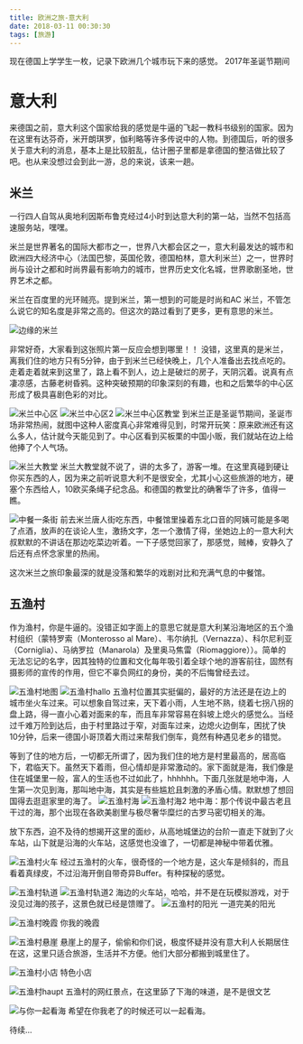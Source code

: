 ```yaml
---
title: 欧洲之旅-意大利
date: 2018-03-11 00:30:30
tags: [旅游]
---
```


现在德国上学学生一枚，记录下欧洲几个城市玩下来的感觉。
2017年圣诞节期间

# 意大利

来德国之前，意大利这个国家给我的感觉是牛逼的飞起一教科书级别的国家。因为在这里有达芬奇，米开朗琪罗，伽利略等许多传说中的人物。到德国后，听的很多关于意大利的消息，基本上是比较脏乱，估计圈子里都是拿德国的整洁做比较了吧。也从来没想过会到此一游，总的来说，该来一趟。


## 米兰
一行四人自驾从奥地利因斯布鲁克经过4小时到达意大利的第一站，当然不包括高速服务站，嘿嘿。

米兰是世界著名的国际大都市之一，世界八大都会区之一，意大利最发达的城市和欧洲四大经济中心（法国巴黎，英国伦敦，德国柏林，意大利米兰）之一，世界时尚与设计之都和时尚界最有影响力的城市，世界历史文化名城，世界歌剧圣地，世界艺术之都。

米兰在百度里的光环贼亮。提到米兰，第一想到的可能是时尚和AC 米兰，不管怎么说它的知名度是非常之高的。但这次的路过看到了更多，更有意思的米兰。

![边缘的米兰](http://7xonju.com1.z0.glb.clouddn.com/image/travel/%E8%BE%B9%E7%BC%98%E7%9A%84%E7%B1%B3%E5%85%B0.JPG)

非常好奇，大家看到这张照片第一反应会想到哪里！！ 没错，这里真的是米兰，离我们住的地方只有5分钟，由于到米兰已经快晚上，几个人准备出去找点吃的。走着走着就来到这里了，路上看不到人，边上是破烂的房子，天阴沉着。说真有点凄凉感，古藤老树昏鸦。这种突破预期的印象深刻的有趣，也和之后繁华的中心区形成了极具喜剧色彩的对比。

![米兰中心区](http://7xonju.com1.z0.glb.clouddn.com/image/travel/%E7%B1%B3%E5%85%B0%E4%B8%AD%E5%BF%83%E5%8C%BA.JPG)
![米兰中心区2](http://7xonju.com1.z0.glb.clouddn.com/image/travel/%E7%B1%B3%E5%85%B0%E4%B8%AD%E5%BF%83%E5%8C%BA2.JPG)
![米兰中心区教堂](http://7xonju.com1.z0.glb.clouddn.com/image/travel/%E7%B1%B3%E5%85%B0%E4%B8%AD%E5%BF%83%E5%8C%BA%E6%95%99%E5%A0%82.JPG)
到米兰正是圣诞节期间，圣诞市场非常热闹，就图中这种人密度真心非常难得见到，时常开玩笑：原来欧洲还有这么多人，估计就今天能见到了。中心区看到买板栗的中国小贩，我们就站在边上给他捧了个人气场。

![米兰大教堂](http://7xonju.com1.z0.glb.clouddn.com/image/travel/%E7%B1%B3%E5%85%B0%E5%A4%A7%E6%95%99%E5%A0%82.JPG)
米兰大教堂就不说了，讲的太多了，游客一堆。在这里真碰到硬让你买东西的人，因为来之前听说意大利不是很安全，尤其小心这些旅游的地方，硬塞个东西给人，10欧买条绳子纪念品。和德国的教堂比的确奢华了许多，值得一瞧。

![中餐一条街](http://7xonju.com1.z0.glb.clouddn.com/image/travel/%E7%B1%B3%E5%85%B0%E4%B8%AD%E9%A4%90%E4%B8%80%E6%9D%A1%E8%A1%97.JPG)
前去米兰唐人街吃东西，中餐馆里操着东北口音的阿姨可能是多喝了点酒，放声的在谈论人生，激扬文字，怎一个激情了得，坐她边上的一意大利大叔默默的不讲话在那边吃菜边听着。一下子感觉回家了，那感觉，贼棒，安静久了后还有点怀念家里的热闹。

这次米兰之旅印象最深的就是没落和繁华的戏剧对比和充满气息的中餐馆。


## 五渔村
作为渔村，你是牛逼的。没错正如字面上的意思它就是意大利某沿海地区的五个渔村组织（蒙特罗索（Monterosso al Mare）、韦尔纳扎（Vernazza）、科尔尼利亚（Corniglia）、马纳罗拉（Manarola）及里奥马焦雷（Riomaggiore））。简单的无法忘记的名字，因其独特的位置和文化每年吸引着全球个地的游客前往，固然有摄影师的宣传的作用，但它不辜负网红的身份，美的不后悔曾经去过。

![五渔村地图](http://7xonju.com1.z0.glb.clouddn.com/image/travel/%E4%BA%94%E6%B8%94%E6%9D%91%E5%9C%B0%E5%9B%BE.PNG)
![五渔村hallo](http://7xonju.com1.z0.glb.clouddn.com/image/travel/%E4%BA%94%E6%B8%94%E6%9D%91hallo.JPG)
五渔村位置其实挺偏的，最好的方法还是在边上的城市坐火车过来。可以想象自驾过来，天下着小雨，人生地不熟，绕着七拐八拐的盘上路，得一直小心着对面来的车，而且车非常容易在斜坡上熄火的感觉么。当经过千难万险到达后，由于村里路过于窄，对面车过来，边熄火边倒车，困扰了快10分钟，后来一德国小哥顶着大雨过来帮我们倒车，竟然有种遇见老乡的错觉。


等到了住的地方后，一切都无所谓了，因为我们住的地方是村里最高的，居高临下，君临天下。虽然天下着雨，但心情却是非常激动的。家下面就是海，我们像是住在城堡里一般，富人的生活也不过如此了，hhhhhh。下面几张就是地中海，人生第一次见到海，那叫地中海，其实是有些尴尬且刺激的矛盾心情。默默想了想回国得去逛逛家里的海了。
![五渔村海](http://7xonju.com1.z0.glb.clouddn.com/image/travel/%E4%BA%94%E6%B8%94%E6%9D%91%E6%B5%B7.JPG)
![五渔村海2](http://7xonju.com1.z0.glb.clouddn.com/image/travel/%E4%BA%94%E6%B8%94%E6%9D%91%E6%B5%B72.JPG)
地中海：那个传说中最古老且干过的海，那个出现在各欧美剧里与极尽奢华糜烂的古罗马密切相关的海。

放下东西，迫不及待的想揭开这里的面纱，从高地城堡边的台阶一直走下就到了火车站，山下就是沿海的火车站，这感觉也没谁了，一切都是神秘中带着优雅。

![五渔村火车](http://7xonju.com1.z0.glb.clouddn.com/image/travel/%E4%BA%94%E6%B8%94%E6%9D%91%E7%81%AB%E8%BD%A6.JPG)
经过五渔村的火车，很奇怪的一个地方是，这火车是倾斜的，而且看着真绿皮，不过沿海开倒自带奇异Buffer。有种探秘的感觉。

![五渔村轨道](http://7xonju.com1.z0.glb.clouddn.com/image/travel/%E4%BA%94%E6%B8%94%E6%9D%91%E8%BD%A8%E9%81%93.JPG)
![五渔村轨道2](http://7xonju.com1.z0.glb.clouddn.com/image/travel/%E4%BA%94%E6%B8%94%E6%9D%91%E8%BD%A8%E9%81%932.JPG)
海边的火车站，哈哈，并不是在玩模拟游戏，对于没见过海的孩子，这景色就已经是馈赠了。
![五渔村的阳光](http://7xonju.com1.z0.glb.clouddn.com/image/travel/%E4%BA%94%E6%B8%94%E6%9D%91%E9%98%B3%E5%85%89.JPG)
一道完美的阳光

![五渔村晚霞](http://7xonju.com1.z0.glb.clouddn.com/image/travel/%E4%BA%94%E6%B8%94%E6%9D%91%E6%99%9A%E9%9C%9E.JPG)
你我的晚霞

![五渔村悬崖](http://7xonju.com1.z0.glb.clouddn.com/image/travel/%E4%BA%94%E6%B8%94%E6%9D%91%E6%82%AC%E5%B4%96.JPG)
悬崖上的屋子，偷偷和你们说，极度怀疑并没有意大利人长期居住在这，这里只适合旅游，生活并不方便。他们大部分都搬到城里住了。

![五渔村小店](http://7xonju.com1.z0.glb.clouddn.com/image/travel/%E4%BA%94%E6%B8%94%E6%9D%91%E5%B0%8F%E5%BA%97.JPG)
特色小店

![五渔村haupt](http://7xonju.com1.z0.glb.clouddn.com/image/travel/%E4%BA%94%E6%B8%94%E6%9D%91haupt.JPG)
五渔村的网红景点，在这里舔了下海的味道，是不是很文艺

![与你一起看海](http://7xonju.com1.z0.glb.clouddn.com/image/travel/%E4%BA%94%E6%B8%94%E6%9D%91%E4%B8%8E%E4%BD%A0%E4%B8%80%E8%B5%B7%E7%9C%8B%E6%B5%B7.JPG)
希望在你我老了的时候还可以一起看海。

待续...

